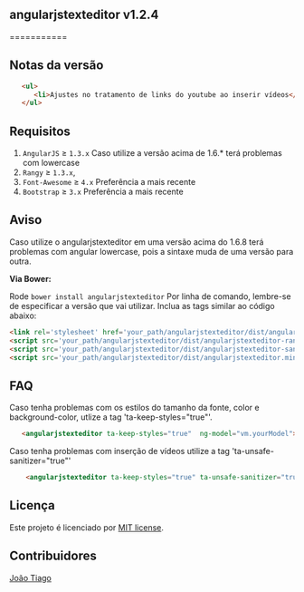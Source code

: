 ## angularjstexteditor v1.2.4
===========

## Notas da versão
```html
   <ul>
      <li>Ajustes no tratamento de links do youtube ao inserir vídeos</li>
   </ul>
```

## Requisitos

1. `AngularJS` ≥ `1.3.x` Caso utilize a versão acima de 1.6.* terá problemas com lowercase
2. `Rangy` ≥ `1.3.x`,
3. `Font-Awesome` ≥ `4.x` Preferência a mais recente
1. `Bootstrap` ≥ `3.x` Preferência a mais recente

## Aviso

Caso utilize o angularjstexteditor em uma versão acima do 1.6.8 terá problemas com angular lowercase, pois a sintaxe muda de uma versão para outra. 


**Via Bower:**

Rode `bower install angularjstexteditor` Por linha de comando, lembre-se de especificar a versão que vai utilizar.
Inclua as tags similar ao código abaixo:

```html
<link rel='stylesheet' href='your_path/angularjstexteditor/dist/angularjstexteditor.css'>
<script src='your_path/angularjstexteditor/dist/angularjstexteditor-rangy.min.js'></script>
<script src='your_path/angularjstexteditor/dist/angularjstexteditor-sanitize.min.js'></script>
<script src='your_path/angularjstexteditor/dist/angularjstexteditor.min.js'></script>
```


## FAQ

Caso tenha problemas com os estilos do tamanho da fonte, color e background-color, utlize a tag 'ta-keep-styles="true"'.

```html
   <angularjstexteditor ta-keep-styles="true"  ng-model="vm.yourModel"></angularjstexteditor>
```

Caso tenha problemas com inserção de vídeos utilize a tag 'ta-unsafe-sanitizer="true"'

```html
    <angularjstexteditor ta-keep-styles="true" ta-unsafe-sanitizer="true" ng-model="vm.yourModel"></angularjstexteditor>
```

## Licença
Este projeto é licenciado por [MIT license](http://opensource.org/licenses/MIT).

## Contribuidores

<a href="https://github.com/EbenauDev" target="_blank">João Tiago</a>


